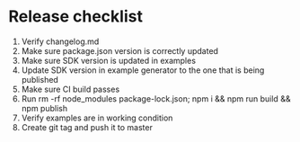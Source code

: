 # Release checklist
1. Verify changelog.md
2. Make sure package.json version is correctly updated
3. Make sure SDK version is updated in examples
4. Update SDK version in example generator to the one that is being published
5. Make sure CI build passes
6. Run rm -rf node_modules package-lock.json; npm i && npm run build && npm publish
7. Verify examples are in working condition
8. Create git tag and push it to master
